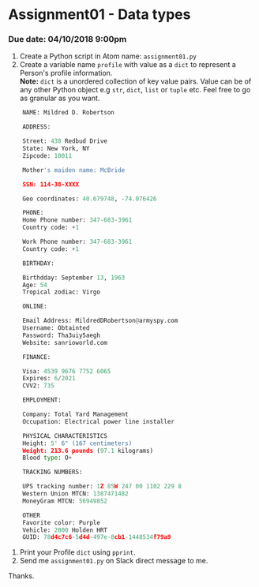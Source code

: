 # Assignment01 - Data types
### Due date: 04/10/2018 9:00pm
1. Create a Python script in Atom name: `assignment01.py`
1. Create a variable name `profile` with value as a `dict` to represent a Person's profile information. <br/>**Note:** `dict` is a unordered collection of key value pairs. Value can be of any other Python object e.g `str`, `dict`, `list` or `tuple` etc. Feel free to go as granular as you want.
```python
    NAME: Mildred D. Robertson

    ADDRESS:

    Street: 438 Redbud Drive
    State: New York, NY 
    Zipcode: 10011

    Mother's maiden name: McBride

    SSN: 114-38-XXXX

    Geo coordinates: 40.679748, -74.076426

    PHONE: 
    Home Phone number: 347-683-3961
    Country code: +1

    Work Phone number: 347-683-3961
    Country code: +1

    BIRTHDAY: 

    Birthdday: September 13, 1963
    Age: 54 
    Tropical zodiac: Virgo

    ONLINE: 

    Email Address: MildredDRobertson@armyspy.com
    Username: Obtainted
    Password: Tha3uiy5aegh
    Website: sanrioworld.com

    FINANCE:

    Visa: 4539 9676 7752 6065
    Expires: 6/2021
    CVV2: 735

    EMPLOYMENT:

    Company: Total Yard Management
    Occupation: Electrical power line installer

    PHYSICAL CHARACTERISTICS
    Height: 5' 6" (167 centimeters)
    Weight: 213.6 pounds (97.1 kilograms)
    Blood type: O+

    TRACKING NUMBERS:

    UPS tracking number: 1Z 85W 247 00 1102 229 8
    Western Union MTCN: 1387471482
    MoneyGram MTCN: 56949852

    OTHER
    Favorite color: Purple
    Vehicle: 2000 Holden HRT
    GUID: 78d4c7c6-5d4d-497e-8cb1-1448534f79a9
```
1. Print your Profile `dict` using `pprint`.
1. Send me `assignment01.py` on Slack direct message to me.

Thanks.
